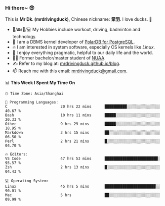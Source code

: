 ### Hi there~ 😎

This is **Mr Dk. (mrdrivingduck)**, Chinese nickname: **棠羽**. I love ducks. 🦆

- 💪/🚘/🏸/💻 My Hobbies include workout, driving, badminton and technology.
- 🍊 I am a DBMS kernel developer of [PolarDB for PostgreSQL](https://github.com/ApsaraDB/PolarDB-for-PostgreSQL).
- 🔥 I am interested in system software, especially OS kernels like *Linux*.
- 🔧 I enjoy everything pragmatic, helpful to our daily life and the world.
- 👨‍🎓 Former bachelor/master student of [NUAA](https://en.wikipedia.org/wiki/Nanjing_University_of_Aeronautics_and_Astronautics).
- ✍ Refer to my blog at: [mrdrivingduck.github.io/blog](https://mrdrivingduck.github.io/blog/).
- 📫 Reach me with this email: [mrdrivingduck@gmail.com](mailto:mrdrivingduck@gmail.com).

<!--START_SECTION:waka-->
📊 **This Week I Spent My Time On** 

```text
🕑︎ Time Zone: Asia/Shanghai

💬 Programming Languages: 
C                        20 hrs 22 mins      ██████████░░░░░░░░░░░░░░░   40.67 % 
Bash                     10 hrs 11 mins      █████░░░░░░░░░░░░░░░░░░░░   20.33 % 
Other                    9 hrs 29 mins       █████░░░░░░░░░░░░░░░░░░░░   18.95 % 
Markdown                 3 hrs 15 mins       ██░░░░░░░░░░░░░░░░░░░░░░░   06.50 % 
Perl                     2 hrs 21 mins       █░░░░░░░░░░░░░░░░░░░░░░░░   04.70 % 

🔥 Editors: 
VS Code                  47 hrs 53 mins      ████████████████████████░   95.57 % 
Zsh                      2 hrs 13 mins       █░░░░░░░░░░░░░░░░░░░░░░░░   04.43 % 

💻 Operating System: 
Linux                    45 hrs 5 mins       ███████████████████████░░   90.01 % 
Mac                      5 hrs               ██░░░░░░░░░░░░░░░░░░░░░░░   09.99 % 
```


<!--END_SECTION:waka-->

<!-- ![Mr Dk.'s GitHub Stats](https://github-readme-stats.vercel.app/api?username=mrdrivingduck&count_private&show_icons=true&theme=buefy) -->

<!-- ![Most Used Languages](https://github-readme-stats.vercel.app/api/top-langs/?username=mrdrivingduck&exclude_repo=mips32-CPU,snort-tcp-socket&theme=buefy&layout=compact&langs_count=10) -->


<!--
**mrdrivingduck/mrdrivingduck** is a ✨ _special_ ✨ repository because its `README.md` (this file) appears on your GitHub profile.

Here are some ideas to get you started:

- 🔭 I’m currently working on ...
- 🌱 I’m currently learning ...
- 👯 I’m looking to collaborate on ...
- 🤔 I’m looking for help with ...
- 💬 Ask me about ...
- 📫 How to reach me: ...
- 😄 Pronouns: ...
- ⚡ Fun fact: ...
-->
